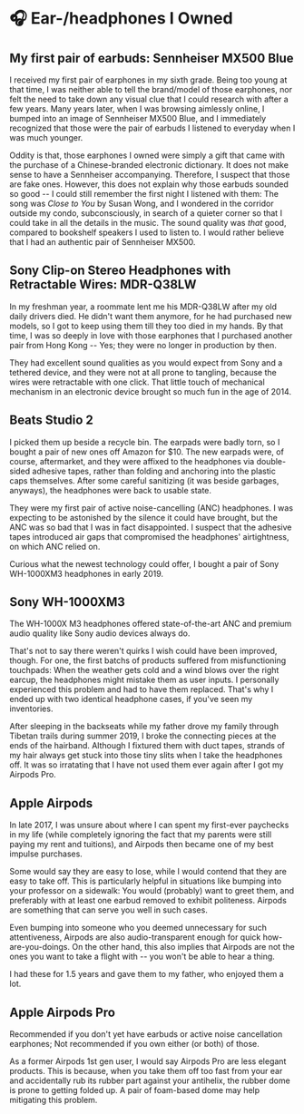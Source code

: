 # 🎧 Ear-/headphones I Owned

## My first pair of earbuds: Sennheiser MX500 Blue

I received my first pair of earphones in my sixth grade. Being too young at that time, I was neither able to tell the brand/model of those earphones, nor felt the need to take down any visual clue that I could research with after a few years. Many years later, when I was browsing aimlessly online, I bumped into an image of Sennheiser MX500 Blue, and I immediately recognized that those were the pair of earbuds I listened to everyday when I was much younger. 

Oddity is that, those earphones I owned were simply a gift that came with the purchase of a Chinese-branded electronic dictionary. It does not make sense to have a Sennheiser accompanying. Therefore, I suspect that those are fake ones. However, this does not explain why those earbuds sounded so good -- I could still remember the first night I listened with them: The song was _Close to You_ by Susan Wong, and I wondered in the corridor outside my condo, subconsciously, in search of a quieter corner so that I could take in all the details in the music. The sound quality was _that_ good, compared to bookshelf speakers I used to listen to. I would rather believe that I had an authentic pair of Sennheiser MX500.

## Sony Clip-on Stereo Headphones with Retractable Wires: MDR-Q38LW <a id="title"></a>

In my freshman year, a roommate lent me his MDR-Q38LW after my old daily drivers died. He didn't want them anymore, for he had purchased new models, so I got to keep using them till they too died in my hands. By that time, I was so deeply in love with those earphones that I purchased another pair from Hong Kong -- Yes; they were no longer in production by then.

They had excellent sound qualities as you would expect from Sony and a tethered device, and they were not at all prone to tangling, because the wires were retractable with one click. That little touch of mechanical mechanism in an electronic device brought so much fun in the age of 2014.

## Beats Studio 2

I picked them up beside a recycle bin. The earpads were badly torn, so I bought a pair of new ones off Amazon for $10. The new earpads were, of course, aftermarket, and they were affixed to the headphones via double-sided adhesive tapes, rather than folding and anchoring into the plastic caps themselves. After some careful sanitizing \(it was beside garbages, anyways\), the headphones were back to usable state.

They were my first pair of active noise-cancelling \(ANC\) headphones. I was expecting to be astonished by the silence it could have brought, but the ANC was so bad that I was in fact disappointed. I suspect that the adhesive tapes introduced air gaps that compromised the headphones' airtightness, on which ANC relied on.

Curious what the newest technology could offer, I bought a pair of Sony WH-1000XM3 headphones in early 2019. 

## Sony WH-1000XM3

The WH-1000X M3 headphones offered state-of-the-art ANC and premium audio quality like Sony audio devices always do.

That's not to say there weren't quirks I wish could have been improved, though. For one, the first batchs of products suffered from misfunctioning touchpads: When the weather gets cold and a wind blows over the right earcup, the headphones might mistake them as user inputs. I personally experienced this problem and had to have them replaced. That's why I ended up with two identical headphone cases, if you've seen my inventories.

After sleeping in the backseats while my father drove my family through Tibetan trails during summer 2019, I broke the connecting pieces at the ends of the hairband. Although I fixtured them with duct tapes, strands of my hair always get stuck into those tiny slits when I take the headphones off. It was so irratating that I have not used them ever again after I got my Airpods Pro.

## Apple Airpods

In late 2017, I was unsure about where I can spent my first-ever paychecks in my life \(while completely ignoring the fact that my parents were still paying my rent and tuitions\), and Airpods then became one of my best impulse purchases.

Some would say they are easy to lose, while I would contend that they are easy to take off. This is particularly helpful in situations like bumping into your professor on a sidewalk: You would \(probably\) want to greet them, and preferably with at least one earbud removed to exhibit politeness. Airpods are something that can serve you well in such cases.

Even bumping into someone who you deemed unnecessary for such attentiveness, Airpods are also audio-transparent enough for quick how-are-you-doings. On the other hand, this also implies that Airpods are not the ones you want to take a flight with -- you won't be able to hear a thing.

I had these for 1.5 years and gave them to my father, who enjoyed them a lot.

## Apple Airpods Pro

Recommended if you don't yet have earbuds or active noise cancellation earphones; Not recommended if you own either \(or both\) of those.

As a former Airpods 1st gen user, I would say Airpods Pro are less elegant products. This is because, when you take them off too fast from your ear and accidentally rub its rubber part against your antihelix, the rubber dome is prone to getting folded up. A pair of foam-based dome may help mitigating this problem.



